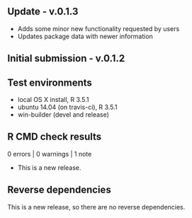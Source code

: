 ## Update - v.0.1.3

* Adds some minor new functionality requested by users
* Updates package data with newer information 

## Initial submission - v.0.1.2

## Test environments
* local OS X install, R 3.5.1
* ubuntu 14.04 (on travis-ci), R 3.5.1
* win-builder (devel and release)

## R CMD check results

0 errors | 0 warnings | 1 note

* This is a new release.

## Reverse dependencies

This is a new release, so there are no reverse dependencies.

